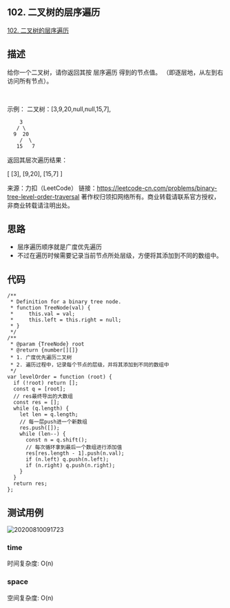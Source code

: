 ## 102. 二叉树的层序遍历
[102. 二叉树的层序遍历](https://leetcode-cn.com/problems/binary-tree-level-order-traversal/)

## 描述

给你一个二叉树，请你返回其按 层序遍历 得到的节点值。 （即逐层地，从左到右访问所有节点）。

 

示例：
二叉树：[3,9,20,null,null,15,7],

``` JS
    3
   / \
  9  20
    /  \
   15   7
```

返回其层次遍历结果：

[
  [3],
  [9,20],
  [15,7]
]

来源：力扣（LeetCode）
链接：https://leetcode-cn.com/problems/binary-tree-level-order-traversal
著作权归领扣网络所有。商业转载请联系官方授权，非商业转载请注明出处。

## 思路

- 层序遍历顺序就是广度优先遍历
- 不过在遍历时候需要记录当前节点所处层级，方便将其添加到不同的数组中。

## 代码
``` JS
/**
 * Definition for a binary tree node.
 * function TreeNode(val) {
 *     this.val = val;
 *     this.left = this.right = null;
 * }
 */
/**
 * @param {TreeNode} root
 * @return {number[][]}
 * 1. 广度优先遍历二叉树
 * 2. 遍历过程中，记录每个节点的层级，并将其添加到不同的数组中
 */
var levelOrder = function (root) {
  if (!root) return [];
  const q = [root];
  // res最终导出的大数组
  const res = [];
  while (q.length) {
    let len = q.length;
    // 每一层push进一个新数组
    res.push([]);
    while (len--) {
      const n = q.shift();
      // 每次循环拿到最后一个数组进行添加值
      res[res.length - 1].push(n.val);
      if (n.left) q.push(n.left);
      if (n.right) q.push(n.right);
    }
  }
  return res;
};
```



## 测试用例
![20200810091723](https://hzy-1301560453.cos.ap-shanghai.myqcloud.com/2020/pictures/20200810091723.png)
### time
时间复杂度: O(n)
### space
空间复杂度: O(n)